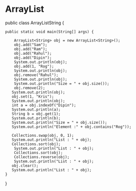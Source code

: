 # ArrayList

public class ArrayListString {
    
    public static void main(String[] args) {
        
        ArrayList<String> obj = new ArrayList<String>();
        obj.add("Sam");
        obj.add("Ram");
        obj.add("Rahul");
        obj.add("Dipin");
        System.out.println(obj);
        obj.add(1, "Rog");
        System.out.println(obj);
        obj.remove("Rahul");
        System.out.println(obj);
        System.out.println("Size = " + obj.size());
        obj.remove(2);
       System.out.println(obj);
       obj.set(1, "Kris");
       System.out.println(obj);
       int a = obj.indexOf("Dipin");
       System.out.println(a);
       String b = obj.get(1);
       System.out.println(b);
       System.out.println("Size = " + obj.size());
       System.out.println("Element :" + obj.contains("Rog"));
       
       Collections.swap(obj, 0, 1);
       System.out.println("List : " + obj);
       Collections.sort(obj);
        System.out.println("List : " + obj);
        Collections.sort(obj);
        Collections.reverse(obj);
        System.out.println("List : " + obj);
       obj.clear();
       System.out.println("List : " + obj);
    }
    
}
